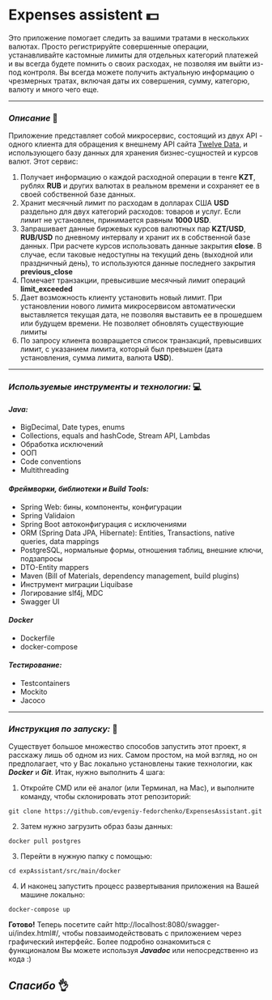 # Expenses assistent :dollar:

Это приложение помогает следить за вашими тратами в нескольких валютах. Просто регистрируйте совершенные операции, устанавливайте кастомные лимиты для отдельных категорий платежей и вы всегда будете помнить о своих расходах, не позволяя им выйти из-под контроля. Вы всегда можете получить актуальную информацию о чрезмерных тратах, включая даты их совершения, сумму, категорю, валюту и много чего еще.
___
### *Описание* :page_with_curl:
Приложение представляет собой микросервис, состоящий из двух API - одного клиента для обращения к внешнему API сайта <a href="https://twelvedata.com/">Twelve Data</a>, и использующего базу данных для хранения бизнес-сущностей и курсов валют.
Этот сервис: 
1. Получает информацию о каждой расходной операции в тенге **KZT**, рублях **RUB** и других валютах в реальном времени и сохраняет ее в своей собственной базе данных.
2. Хранит месячный лимит по расходам в долларах США **USD** раздельно для двух категорий расходов: товаров и услуг. Если лимит не установлен, принимается равным **1000 USD**.
3. Запрашивает данные биржевых курсов валютных пар **KZT/USD**, **RUB/USD** по дневному интервалу и хранит их в собственной базе данных. При расчете курсов использовать данные закрытия **close**.
   В случае, если таковые недоступны на текущий день (выходной или праздничный день), то используются данные последнего закрытия **previous_close**
5. Помечает транзакции, превысившие месячный лимит операций **limit_exceeded**
6. Дает возможность клиенту установить новый лимит. При установлении нового лимита микросервисом автоматически выставляется текущая дата, не позволяя выставить ее в прошедшем или будущем времени. Не позволяет обновлять существующие лимиты
7. По запросу клиента возвращается список транзакций, превысивших лимит, с указанием лимита, который был превышен (дата установления, сумма лимита, валюта **USD**).
___
### *Используемые инструменты и технологии:* :computer:

#### *Java:*
+ BigDecimal, Date types, enums 
+ Collections, equals and hashCode, Stream API, Lambdas 
+ Обработка исключений
+ ООП
+ Code conventions 
+ Multithreading
                                                                                                   
 #### *Фреймворки, библиотеки и Build Tools:*
+ Spring Web: бины, компоненты, конфигурации
+ Spring Validaion
+ Spring Boot автоконфигурация с исключениями
+ ORM (Spring Data JPA, Hibernate): Entities, Transactions, native queries, data mappings
+ PostgreSQL, нормальные формы, отношения таблиц, внешние ключи, подзапросы
+ DTO-Entity mappers
+ Maven (Bill of Materials, dependency management, build plugins)
+ Инструмент миграции Liquibase
+ Логирование slf4j, MDC
+ Swagger UI
                                                                                                      
#### *Docker*
+ Dockerfile
+ docker-compose

#### *Тестирование:*
+ Testcontainers
+ Mockito
+ Jacoco
___
### *Инструкция по запуску:* :rocket:
Существует большое множество способов запустить этот проект, я расскажу лишь об одном из них. Самом простом, на мой взгляд, но он предполагает, что у Вас локально установлены такие технологии, как  ***Docker*** и ***Git***. Итак, нужно выполнить 4 шага:
1. Откройте CMD или её аналог (или Терминал, на Mac), и выполните команду, чтобы склонировать этот репозиторий:
```git
git clone https://github.com/evgeniy-fedorchenko/ExpensesAssistant.git
```
2. Затем нужно загрузить образ базы данных:
```git
docker pull postgres
```
3. Перейти в нужную папку с помощью:
```git
cd expAssistant/src/main/docker
```
4. И наконец запустить процесс развертывания приложения на Вашей машине локально:
```git
docker-compose up
```
**Готово!** Теперь посетите сайт http://localhost:8080/swagger-ui/index.html#/, чтобы повзаимодействовать с приложением через графический интерфейс. Более подробно ознакомиться с функционалом Вы можете используя ***Javadoc*** или непосредственно из кода :)
## ***Спасибо*** :ok_hand:
